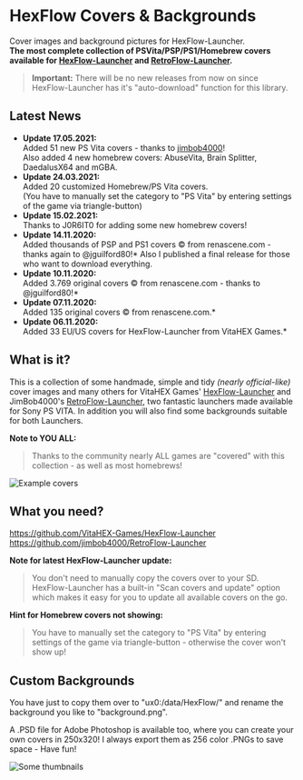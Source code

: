 # HexFlow Covers & Backgrounds
Cover images and background pictures for HexFlow-Launcher.<br>
**The most complete collection of PSVita/PSP/PS1/Homebrew covers available for [HexFlow-Launcher](https://github.com/VitaHEX-Games/HexFlow-Launcher) and [RetroFlow-Launcher](https://github.com/jimbob4000/RetroFlow-Launcher).**

> **Important:** There will be no new releases from now on since HexFlow-Launcher has it's "auto-download" function for this library.

## Latest News
* **Update 17.05.2021:**<br>
Added 51 new PS Vita covers - thanks to [jimbob4000](https://github.com/jimbob4000)!<br>
Also added 4 new homebrew covers: AbuseVita, Brain Splitter, DaedalusX64 and mGBA.<br>
* **Update 24.03.2021:**<br>
Added 20 customized Homebrew/PS Vita covers.<br>
(You have to manually set the category to "PS Vita" by entering settings of the game via triangle-button)<br>
* **Update 15.02.2021:**<br>
Thanks to J0R6IT0 for adding some new homebrew covers!<br>
* **Update 14.11.2020:**<br>
Added thousands of PSP and PS1 covers © from renascene.com - thanks again to @jguilford80!* Also I published a final release for those who want to download everything.<br>
* **Update 10.11.2020:**<br>
Added 3.769 original covers © from renascene.com - thanks to @jguilford80!*<br>
* **Update 07.11.2020:**<br>
Added 135 original covers © from renascene.com.*<br>
* **Update 06.11.2020:**<br>
Added 33 EU/US covers for HexFlow-Launcher from VitaHEX Games.*


## What is it?
This is a collection of some handmade, simple and tidy *(nearly official-like)* cover images and many others for VitaHEX Games' [HexFlow-Launcher](https://github.com/VitaHEX-Games/HexFlow-Launcher) and JimBob4000's [RetroFlow-Launcher](https://github.com/jimbob4000/RetroFlow-Launcher), two fantastic launchers made available for Sony PS VITA. In addition you will also find some backgrounds suitable for both Launchers.

**Note to YOU ALL:**<br>
> Thanks to the community nearly ALL games are "covered" with this collection - as well as most homebrews!

![Example covers](/img/background-example.jpg)

## What you need?
https://github.com/VitaHEX-Games/HexFlow-Launcher
https://github.com/jimbob4000/RetroFlow-Launcher

**Note for latest HexFlow-Launcher update:**
> You don't need to manually copy the covers over to your SD. HexFlow-Launcher has a built-in "Scan covers and update" option which makes it easy for you to update all available covers on the go. 

**Hint for Homebrew covers not showing:**
> You have to manually set the category to "PS Vita" by entering settings of the game via triangle-button - otherwise the cover won't show up!

## Custom Backgrounds
You have just to copy them over to "ux0:/data/HexFlow/" and rename the background you like to "background.png".<br>

A .PSD file for Adobe Photoshop is available too, where you can create your own covers in 250x320! I always export them as 256 color .PNGs to save space - Have fun!

![Some thumbnails](/img/some-thumbnails.png)
